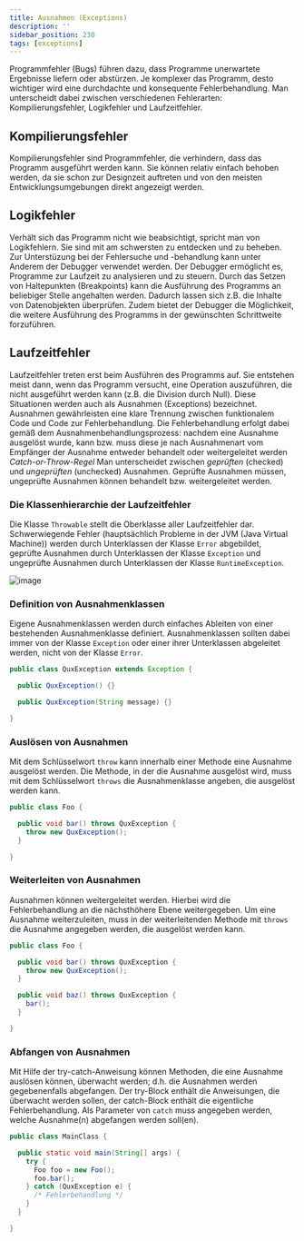 ```yaml
---
title: Ausnahmen (Exceptions)
description: ''
sidebar_position: 230
tags: [exceptions]
---
```


Programmfehler (Bugs) führen dazu, dass Programme unerwartete Ergebnisse liefern oder abstürzen. Je komplexer das Programm, desto wichtiger wird eine durchdachte und konsequente Fehlerbehandlung. Man unterscheidt dabei zwischen verschiedenen Fehlerarten: Kompilierungsfehler, Logikfehler und Laufzeitfehler.

## Kompilierungsfehler
Kompilierungsfehler sind Programmfehler, die verhindern, dass das Programm ausgeführt werden kann. Sie können relativ einfach behoben werden, da sie schon zur Designzeit auftreten und von den meisten Entwicklungsumgebungen direkt angezeigt werden.

## Logikfehler
Verhält sich das Programm nicht wie beabsichtigt, spricht man von Logikfehlern. Sie sind mit am schwersten zu entdecken und zu beheben. Zur Unterstüzung bei der Fehlersuche und -behandlung kann unter Anderem der Debugger verwendet werden. Der Debugger 
ermöglicht es, Programme zur Laufzeit zu analysieren und zu steuern. Durch das Setzen von Haltepunkten (Breakpoints) kann die Ausführung des Programms an beliebiger Stelle angehalten werden. Dadurch lassen sich z.B. die Inhalte von Datenobjekten überprüfen. 
Zudem bietet der Debugger die Möglichkeit, die weitere Ausführung des Programms in der gewünschten Schrittweite forzuführen.

## Laufzeitfehler
Laufzeitfehler treten erst beim Ausführen des Programms auf. Sie entstehen meist dann, wenn das Programm versucht, eine Operation auszuführen, die nicht ausgeführt werden kann (z.B. die Division durch Null). Diese Situationen werden auch als Ausnahmen 
(Exceptions) bezeichnet. Ausnahmen gewährleisten eine klare Trennung zwischen funktionalem Code und Code zur Fehlerbehandlung. Die Fehlerbehandlung erfolgt dabei gemäß dem Ausnahmenbehandlungsprozess: nachdem eine Ausnahme ausgelöst wurde, kann bzw. muss diese 
je nach Ausnahmenart vom Empfänger der Ausnahme entweder behandelt oder weitergeleitet werden _Catch-or-Throw-Regel_ Man unterscheidet zwischen _geprüften_ (checked) und _ungeprüften_ (unchecked) Ausnahmen. Geprüfte Ausnahmen müssen, ungeprüfte 
Ausnahmen können behandelt bzw. weitergeleitet werden.

### Die Klassenhierarchie der Laufzeitfehler
Die Klasse `Throwable` stellt die Oberklasse aller Laufzeitfehler dar. Schwerwiegende Fehler (hauptsächlich Probleme in der JVM (Java Virtual Machine)) werden durch Unterklassen der Klasse `Error` abgebildet, geprüfte Ausnahmen durch Unterklassen der Klasse 
`Exception` und ungeprüfte Ausnahmen durch Unterklassen der Klasse `RuntimeException`.

![image](https://user-images.githubusercontent.com/47243617/209166560-5868fcf0-da45-4f87-8527-bee975da35c1.png)

### Definition von Ausnahmenklassen
Eigene Ausnahmenklassen werden durch einfaches Ableiten von einer bestehenden Ausnahmenklasse definiert. Ausnahmenklassen sollten dabei immer von der Klasse `Exception` oder einer ihrer Unterklassen abgeleitet werden, nicht von der Klasse `Error`.

```java title="QuxException.java" showLineNumbers
public class QuxException extends Exception {

  public QuxException() {}

  public QuxException(String message) {}

}
```

### Auslösen von Ausnahmen
Mit dem Schlüsselwort `throw` kann innerhalb einer Methode eine Ausnahme ausgelöst werden. Die Methode, in der die Ausnahme ausgelöst wird, muss mit dem Schlüsselwort `throws` die Ausnahmenklasse angeben, die ausgelöst werden kann.

```java title="Foo.java" showLineNumbers
public class Foo {

  public void bar() throws QuxException {
    throw new QuxException();
  }

}
```

### Weiterleiten von Ausnahmen
Ausnahmen können weitergeleitet werden. Hierbei wird die Fehlerbehandlung an die nächsthöhere Ebene weitergegeben. Um eine Ausnahme weiterzuleiten, muss in der weiterleitenden Methode mit `throws` die Ausnahme angegeben werden, die ausgelöst werden kann.

```java title="Foo.java" showLineNumbers
public class Foo {

  public void bar() throws QuxException {
    throw new QuxException();
  }

  public void baz() throws QuxException {
    bar();
  }

}
```

### Abfangen von Ausnahmen
Mit Hilfe der try-catch-Anweisung können Methoden, die eine Ausnahme auslösen können, überwacht werden; d.h. die Ausnahmen werden gegebenenfalls abgefangen. Der try-Block enthält die Anweisungen, die überwacht werden sollen, der catch-Block enthält die 
eigentliche Fehlerbehandlung. Als Parameter von `catch` muss angegeben werden, welche Ausnahme(n) abgefangen werden soll(en).

```java title="MainClass.java" showLineNumbers
public class MainClass {

  public static void main(String[] args) {
    try {
      Foo foo = new Foo();
      foo.bar();
    } catch (QuxException e) {
      /* Fehlerbehandlung */
    }
  }

}
```
